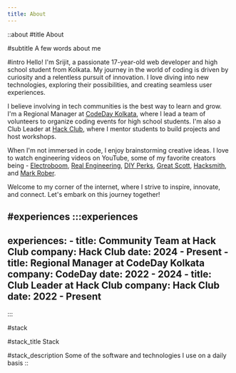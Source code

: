 ```yaml
---
title: About
---
```


::about
#title
About

#subtitle
A few words about me

#intro
Hello! I'm Srijit, a passionate 17-year-old web developer and high school student from Kolkata. My journey in the world of coding is driven by curiosity and a relentless pursuit of innovation. I love diving into new technologies, exploring their possibilities, and creating seamless user experiences.

I believe involving in tech communities is the best way to learn and grow. I'm a Regional Manager at [CodeDay Kolkata](https://codeday.org/kolkata), where I lead a team of volunteers to organize coding events for high school students. I'm also a Club Leader at [Hack Club](https://hackclub.com), where I mentor students to build projects and host workshops.

When I'm not immersed in code, I enjoy brainstorming creative ideas. I love to watch engineering videos on YouTube, some of my favorite creators being - [Electroboom](https://www.youtube.com/@ElectroBOOM), [Real Engineering](https://www.youtube.com/c/RealEngineering), [DIY Perks](https://www.youtube.com/@DIYPerks), [Great Scott](https://www.youtube.com/@greatscottlab), [Hacksmith](https://www.youtube.com/@hacksmith), and [Mark Rober](https://www.youtube.com/@MarkRober).

Welcome to my corner of the internet, where I strive to inspire, innovate, and connect. Let's embark on this journey together!

#experiences
  :::experiences
  ---
  experiences:
    - title: Community Team at Hack Club
      company: Hack Club
      date: 2024 - Present
    - title: Regional Manager at CodeDay Kolkata
      company: CodeDay
      date: 2022 - 2024
    - title: Club Leader at Hack Club
      company: Hack Club
      date: 2022 - Present
  ---
  :::

#stack

#stack_title
Stack

#stack_description
Some of the software and technologies I use on a daily basis
::
